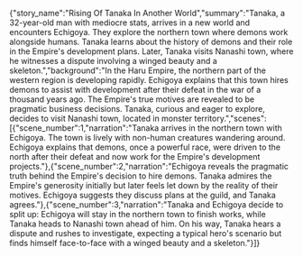{"story_name":"Rising Of Tanaka In Another World","summary":"Tanaka, a 32-year-old man with mediocre stats, arrives in a new world and encounters Echigoya. They explore the northern town where demons work alongside humans. Tanaka learns about the history of demons and their role in the Empire's development plans. Later, Tanaka visits Nanashi town, where he witnesses a dispute involving a winged beauty and a skeleton.","background":"In the Haru Empire, the northern part of the western region is developing rapidly. Echigoya explains that this town hires demons to assist with development after their defeat in the war of a thousand years ago. The Empire's true motives are revealed to be pragmatic business decisions. Tanaka, curious and eager to explore, decides to visit Nanashi town, located in monster territory.","scenes":[{"scene_number":1,"narration":"Tanaka arrives in the northern town with Echigoya. The town is lively with non-human creatures wandering around. Echigoya explains that demons, once a powerful race, were driven to the north after their defeat and now work for the Empire's development projects."},{"scene_number":2,"narration":"Echigoya reveals the pragmatic truth behind the Empire's decision to hire demons. Tanaka admires the Empire's generosity initially but later feels let down by the reality of their motives. Echigoya suggests they discuss plans at the guild, and Tanaka agrees."},{"scene_number":3,"narration":"Tanaka and Echigoya decide to split up: Echigoya will stay in the northern town to finish works, while Tanaka heads to Nanashi town ahead of him. On his way, Tanaka hears a dispute and rushes to investigate, expecting a typical hero's scenario but finds himself face-to-face with a winged beauty and a skeleton."}]}
